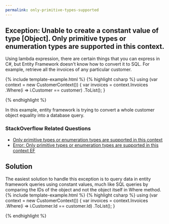 ```yaml
---
permalink: only-primitive-types-supported
---
```


## Exception: Unable to create a constant value of type [Object]. Only primitive types or enumeration types are supported in this context.

Using lambda expression, there are certain things that you can express in C#, but Entity Framework doesn't know how to convert it to SQL. For example, retrieve all the invoices of any particular customer.

{% include template-example.html %} 
{% highlight csharp %}
using (var context = new CustomerContext())
{
    var invoices = context.Invoices
        .Where(i => i.Customer == customer)
        .ToList();
}

{% endhighlight %}

In this example, entity framework is trying to convert a whole customer object equality into a database query. 

### StackOverflow Related Questions

 - [Only primitive types or enumeration types are supported in this context](https://stackoverflow.com/questions/15211362/only-primitive-types-or-enumeration-types-are-supported-in-this-context)
 - [Error: Only primitive types or enumeration types are supported in this context EF](https://stackoverflow.com/questions/28406002/error-only-primitive-types-or-enumeration-types-are-supported-in-this-context-e)

## Solution

The easiest solution to handle this exception is to query data in entity framework queries using constant values, much like SQL queries by comparing the IDs of the object and not the object itself in Where method.
{% include template-example.html %} 
{% highlight csharp %}
using (var context = new CustomerContext())
{
    var invoices = context.Invoices
        .Where(i => i.Customer.Id == customer.Id)
        .ToList();
}

{% endhighlight %}

